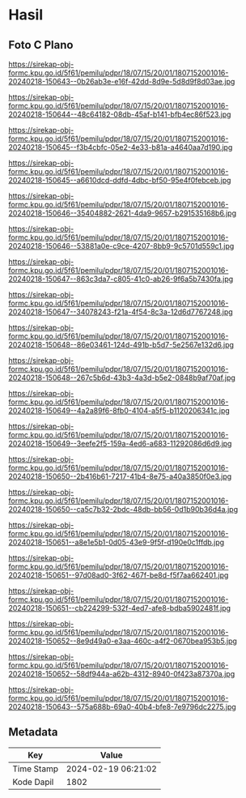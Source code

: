 # Hasil

## Foto C Plano

https://sirekap-obj-formc.kpu.go.id/5f61/pemilu/pdpr/18/07/15/20/01/1807152001016-20240218-150643--0b26ab3e-e16f-42dd-8d9e-5d8d9f8d03ae.jpg

https://sirekap-obj-formc.kpu.go.id/5f61/pemilu/pdpr/18/07/15/20/01/1807152001016-20240218-150644--48c64182-08db-45af-b141-bfb4ec86f523.jpg

https://sirekap-obj-formc.kpu.go.id/5f61/pemilu/pdpr/18/07/15/20/01/1807152001016-20240218-150645--f3b4cbfc-05e2-4e33-b81a-a4640aa7d190.jpg

https://sirekap-obj-formc.kpu.go.id/5f61/pemilu/pdpr/18/07/15/20/01/1807152001016-20240218-150645--a6610dcd-ddfd-4dbc-bf50-95e4f0febceb.jpg

https://sirekap-obj-formc.kpu.go.id/5f61/pemilu/pdpr/18/07/15/20/01/1807152001016-20240218-150646--35404882-2621-4da9-9657-b291535168b6.jpg

https://sirekap-obj-formc.kpu.go.id/5f61/pemilu/pdpr/18/07/15/20/01/1807152001016-20240218-150646--53881a0e-c9ce-4207-8bb9-9c5701d559c1.jpg

https://sirekap-obj-formc.kpu.go.id/5f61/pemilu/pdpr/18/07/15/20/01/1807152001016-20240218-150647--863c3da7-c805-41c0-ab26-9f6a5b7430fa.jpg

https://sirekap-obj-formc.kpu.go.id/5f61/pemilu/pdpr/18/07/15/20/01/1807152001016-20240218-150647--34078243-f21a-4f54-8c3a-12d6d7767248.jpg

https://sirekap-obj-formc.kpu.go.id/5f61/pemilu/pdpr/18/07/15/20/01/1807152001016-20240218-150648--86e03461-124d-491b-b5d7-5e2567e132d6.jpg

https://sirekap-obj-formc.kpu.go.id/5f61/pemilu/pdpr/18/07/15/20/01/1807152001016-20240218-150648--267c5b6d-43b3-4a3d-b5e2-0848b9af70af.jpg

https://sirekap-obj-formc.kpu.go.id/5f61/pemilu/pdpr/18/07/15/20/01/1807152001016-20240218-150649--4a2a89f6-8fb0-4104-a5f5-b1120206341c.jpg

https://sirekap-obj-formc.kpu.go.id/5f61/pemilu/pdpr/18/07/15/20/01/1807152001016-20240218-150649--3eefe2f5-159a-4ed6-a683-11292086d6d9.jpg

https://sirekap-obj-formc.kpu.go.id/5f61/pemilu/pdpr/18/07/15/20/01/1807152001016-20240218-150650--2b416b61-7217-41b4-8e75-a40a3850f0e3.jpg

https://sirekap-obj-formc.kpu.go.id/5f61/pemilu/pdpr/18/07/15/20/01/1807152001016-20240218-150650--ca5c7b32-2bdc-48db-bb56-0d1b90b36d4a.jpg

https://sirekap-obj-formc.kpu.go.id/5f61/pemilu/pdpr/18/07/15/20/01/1807152001016-20240218-150651--a8e1e5b1-0d05-43e9-9f5f-d190e0c1ffdb.jpg

https://sirekap-obj-formc.kpu.go.id/5f61/pemilu/pdpr/18/07/15/20/01/1807152001016-20240218-150651--97d08ad0-3f62-467f-be8d-f5f7aa662401.jpg

https://sirekap-obj-formc.kpu.go.id/5f61/pemilu/pdpr/18/07/15/20/01/1807152001016-20240218-150651--cb224299-532f-4ed7-afe8-bdba5902481f.jpg

https://sirekap-obj-formc.kpu.go.id/5f61/pemilu/pdpr/18/07/15/20/01/1807152001016-20240218-150652--8e9d49a0-e3aa-460c-a4f2-0670bea953b5.jpg

https://sirekap-obj-formc.kpu.go.id/5f61/pemilu/pdpr/18/07/15/20/01/1807152001016-20240218-150652--58df944a-a62b-4312-8940-0f423a87370a.jpg

https://sirekap-obj-formc.kpu.go.id/5f61/pemilu/pdpr/18/07/15/20/01/1807152001016-20240218-150643--575a688b-69a0-40b4-bfe8-7e9796dc2275.jpg


## Metadata

| Key        | Value               |
| ---------- | ------------------- |
| Time Stamp | 2024-02-19 06:21:02 |
| Kode Dapil | 1802                |



